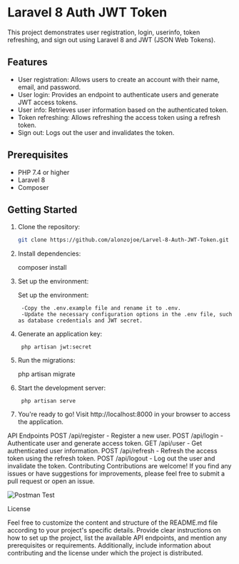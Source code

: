 # Laravel 8 Auth JWT Token

This project demonstrates user registration, login, userinfo, token refreshing, and sign out using Laravel 8 and JWT (JSON Web Tokens).

## Features

- User registration: Allows users to create an account with their name, email, and password.
- User login: Provides an endpoint to authenticate users and generate JWT access tokens.
- User info: Retrieves user information based on the authenticated token.
- Token refreshing: Allows refreshing the access token using a refresh token.
- Sign out: Logs out the user and invalidates the token.

## Prerequisites

- PHP 7.4 or higher
- Laravel 8
- Composer

## Getting Started

1. Clone the repository:

   ```bash
   git clone https://github.com/alonzojoe/Larvel-8-Auth-JWT-Token.git

2. Install dependencies:

   composer install

3. Set up the environment:

	Set up the environment:

        -Copy the .env.example file and rename it to .env.
        -Update the necessary configuration options in the .env file, such as database credentials and JWT secret.

4. Generate an application key:

        php artisan jwt:secret

5. Run the migrations:

	php artisan migrate

6. Start the development server:

        php artisan serve


6. You're ready to go! Visit http://localhost:8000 in your browser to access the application.

API Endpoints 
POST /api/register - Register a new user.
POST /api/login - Authenticate user and generate access token.
GET /api/user - Get authenticated user information.
POST /api/refresh - Refresh the access token using the refresh token.
POST /api/logout - Log out the user and invalidate the token.
Contributing
Contributions are welcome! If you find any issues or have suggestions for improvements, please feel free to submit a pull request or open an issue.

![Postman Test](postman.PNG)

License

Feel free to customize the content and structure of the README.md file according to your project's specific details. Provide clear instructions on how to set up the project, list the available API endpoints, and mention any prerequisites or requirements. Additionally, include information about contributing and the license under which the project is distributed.


